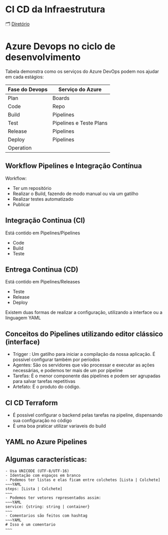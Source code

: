 # CI CD da Infraestrutura

🗂️ [Diretório](https://dev.azure.com/pedroasmaia/Meus%20Estudos/_git/terraformazure?path=/10%20-%20CI-CD%20da%20Infraestrutura)

# Azure Devops no ciclo de desenvolvimento

Tabela demonstra como os serviços do Azure DevOps podem nos ajudar em cada estágios:

| Fase do Devops | Serviço do Azure        |
| -------------- | ----------------------- |
| Plan           | Boards                  |
| Code           | Repo                    |
| Build          | Pipelines               |
| Test           | Pipelines e Teste Plans |
| Release        | Pipelines               |
| Deploy         | Pipelines               |
| Operation      |                         |

## Workflow Pipelines e Integração Contínua

Workflow:

- Ter um repositório
- Realizar o Build, fazendo de modo manual ou via um gatilho
- Realizar testes automatizado
- Publicar

## Integração Continua (CI)

Está contido em Pipelines/Pipelines
- Code
- Build
- Teste

## Entrega Continua (CD)

Está contido em Pipelines/Releases
- Teste
- Release
- Deploy

Existem duas formas de realizar a configuração, utilizando a interface ou a linguagem YAML

## Conceitos do Pipelines utilizando editor clássico (interface)

- Trigger : Um gatilho para iniciar a compilação da nossa aplicação. É possível configurar também por períodos
- Agentes: São os servidores que vão processar e executar as ações necessárias, e podemos ter mais de um por pipeline
- Tarefas: É o menor componente das pipelines e podem ser agrupadas para salvar tarefas repetitivas
- Artefato: É o produto do código.

## CI CD Terraform

- É possível configurar o backend pelas tarefas na pipeline, dispensando sua configuração no código
- É uma boa praticar utilizar variaveis do build

## YAML no Azure Pipelines

## Algumas características:
    - Usa UNICODE (UTF-8/UTF-16)
    - Identação com espaços em branco
    - Podemos ter listas e elas ficam entre colchetes [Lista | Colchete]
    ~~~YAML
    steps: [Lista | Colchete]
    ~~~
    - Podemos ter vetores representados assim:
    ~~~YAML
    service: {string: string | container}
    ~~~
    - Comentarios são feitos com hashtag
    ~~~YAML
    # Isso é um comentario
    ~~~
